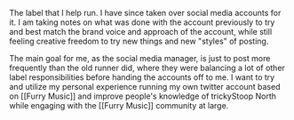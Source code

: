 The label that I help run. I have since taken over social media accounts for it. I am taking notes on what was done with the account previously to try and best match the brand voice and approach of the account, while still feeling creative freedom to try new things and new "styles" of posting.

The main goal for me, as the social media manager, is just to post more frequently than the old runner did, where they were balancing a lot of other label responsibilities before handing the accounts off to me. I want to try and utilize my personal experience running my own twitter account based on [[Furry Music]] and improve people's knowledge of trickyStoop North while engaging with the [[Furry Music]] community at large.